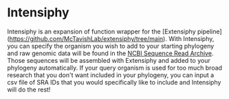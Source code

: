 # Intensiphy

Intensiphy is an expansion of function wrapper for the [Extensiphy pipeline] (https://github.com/McTavishLab/extensiphy/tree/main). With Intensiphy, you can specify the organism you wish to add to your starting phylogeny and raw genomic data will be found in the [NCBI Sequence Read Archive](https://www.ncbi.nlm.nih.gov/sra). Those sequences will be assembled with Extensiphy and added to your phylogeny automatically. If your query organism is used for too much broad research that you don't want included in your phylogeny, you can input a csv file of SRA IDs that you would specifically like to include and Intensiphy will do the rest!


